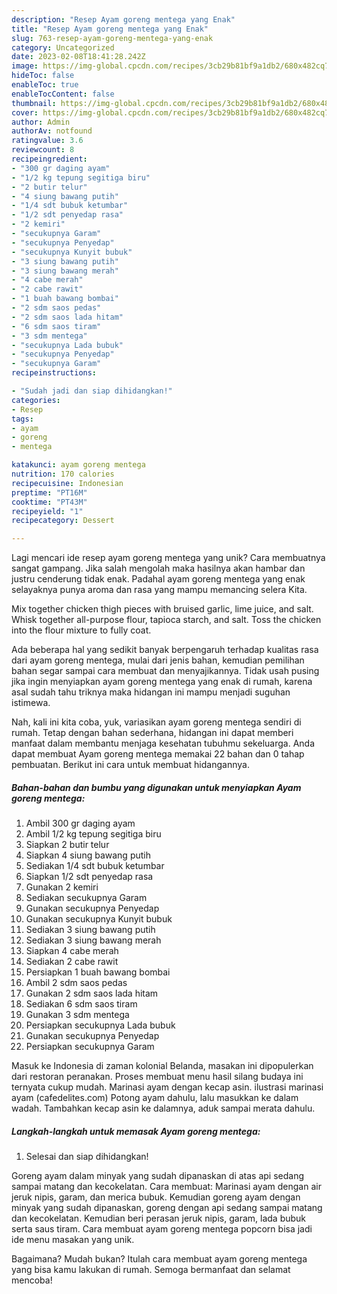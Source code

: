 ```yaml
---
description: "Resep Ayam goreng mentega yang Enak"
title: "Resep Ayam goreng mentega yang Enak"
slug: 763-resep-ayam-goreng-mentega-yang-enak
category: Uncategorized
date: 2023-02-08T18:41:28.242Z
image: https://img-global.cpcdn.com/recipes/3cb29b81bf9a1db2/680x482cq70/ayam-goreng-mentega-foto-resep-utama.jpg
hideToc: false
enableToc: true
enableTocContent: false
thumbnail: https://img-global.cpcdn.com/recipes/3cb29b81bf9a1db2/680x482cq70/ayam-goreng-mentega-foto-resep-utama.jpg
cover: https://img-global.cpcdn.com/recipes/3cb29b81bf9a1db2/680x482cq70/ayam-goreng-mentega-foto-resep-utama.jpg
author: Admin
authorAv: notfound
ratingvalue: 3.6
reviewcount: 8
recipeingredient:
- "300 gr daging ayam"
- "1/2 kg tepung segitiga biru"
- "2 butir telur"
- "4 siung bawang putih"
- "1/4 sdt bubuk ketumbar"
- "1/2 sdt penyedap rasa"
- "2 kemiri"
- "secukupnya Garam"
- "secukupnya Penyedap"
- "secukupnya Kunyit bubuk"
- "3 siung bawang putih"
- "3 siung bawang merah"
- "4 cabe merah"
- "2 cabe rawit"
- "1 buah bawang bombai"
- "2 sdm saos pedas"
- "2 sdm saos lada hitam"
- "6 sdm saos tiram"
- "3 sdm mentega"
- "secukupnya Lada bubuk"
- "secukupnya Penyedap"
- "secukupnya Garam"
recipeinstructions:

- "Sudah jadi dan siap dihidangkan!"
categories:
- Resep
tags:
- ayam
- goreng
- mentega

katakunci: ayam goreng mentega 
nutrition: 170 calories
recipecuisine: Indonesian
preptime: "PT16M"
cooktime: "PT43M"
recipeyield: "1"
recipecategory: Dessert

---
```





Lagi mencari ide resep ayam goreng mentega yang unik? Cara membuatnya sangat gampang. Jika salah mengolah maka hasilnya akan hambar dan justru cenderung tidak enak. Padahal ayam goreng mentega yang enak selayaknya punya aroma dan rasa yang mampu memancing selera Kita.





Mix together chicken thigh pieces with bruised garlic, lime juice, and salt. Whisk together all-purpose flour, tapioca starch, and salt. Toss the chicken into the flour mixture to fully coat.

Ada beberapa hal yang sedikit banyak berpengaruh terhadap kualitas rasa dari ayam goreng mentega, mulai dari jenis bahan, kemudian pemilihan bahan segar sampai cara membuat dan menyajikannya. Tidak usah pusing jika ingin menyiapkan ayam goreng mentega yang enak di rumah, karena asal sudah tahu triknya maka hidangan ini mampu menjadi suguhan istimewa.






Nah, kali ini kita coba, yuk, variasikan ayam goreng mentega sendiri di rumah. Tetap dengan bahan sederhana, hidangan ini dapat memberi manfaat dalam membantu menjaga kesehatan tubuhmu sekeluarga. Anda dapat membuat Ayam goreng mentega memakai 22 bahan dan 0 tahap pembuatan. Berikut ini cara untuk membuat hidangannya.

<!--inarticleads1-->

##### Bahan-bahan dan bumbu yang digunakan untuk menyiapkan Ayam goreng mentega:

1. Ambil 300 gr daging ayam
1. Ambil 1/2 kg tepung segitiga biru
1. Siapkan 2 butir telur
1. Siapkan 4 siung bawang putih
1. Sediakan 1/4 sdt bubuk ketumbar
1. Siapkan 1/2 sdt penyedap rasa
1. Gunakan 2 kemiri
1. Sediakan secukupnya Garam
1. Gunakan secukupnya Penyedap
1. Gunakan secukupnya Kunyit bubuk
1. Sediakan 3 siung bawang putih
1. Sediakan 3 siung bawang merah
1. Siapkan 4 cabe merah
1. Sediakan 2 cabe rawit
1. Persiapkan 1 buah bawang bombai
1. Ambil 2 sdm saos pedas
1. Gunakan 2 sdm saos lada hitam
1. Sediakan 6 sdm saos tiram
1. Gunakan 3 sdm mentega
1. Persiapkan secukupnya Lada bubuk
1. Gunakan secukupnya Penyedap
1. Persiapkan secukupnya Garam


Masuk ke Indonesia di zaman kolonial Belanda, masakan ini dipopulerkan dari restoran peranakan. Proses membuat menu hasil silang budaya ini ternyata cukup mudah. Marinasi ayam dengan kecap asin. ilustrasi marinasi ayam (cafedelites.com) Potong ayam dahulu, lalu masukkan ke dalam wadah. Tambahkan kecap asin ke dalamnya, aduk sampai merata dahulu. 

<!--inarticleads2-->

##### Langkah-langkah untuk memasak Ayam goreng mentega:


1. Selesai dan siap dihidangkan!

Goreng ayam dalam minyak yang sudah dipanaskan di atas api sedang sampai matang dan kecokelatan. Cara membuat: Marinasi ayam dengan air jeruk nipis, garam, dan merica bubuk. Kemudian goreng ayam dengan minyak yang sudah dipanaskan, goreng dengan api sedang sampai matang dan kecokelatan. Kemudian beri perasan jeruk nipis, garam, lada bubuk serta saus tiram. Cara membuat ayam goreng mentega popcorn bisa jadi ide menu masakan yang unik. 

Bagaimana? Mudah bukan? Itulah cara membuat ayam goreng mentega yang bisa kamu lakukan di rumah. Semoga bermanfaat dan selamat mencoba!
